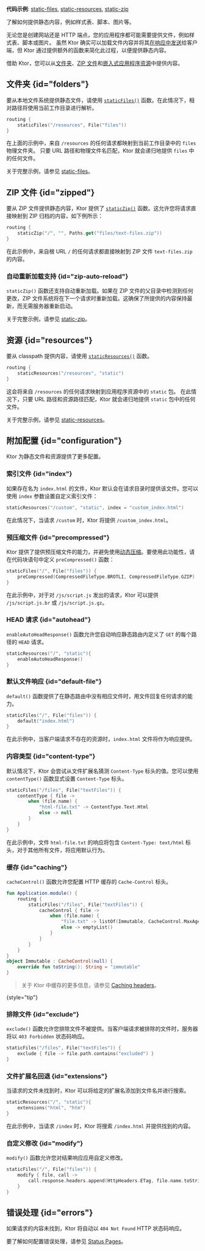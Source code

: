 [//]: # (title: 提供静态内容)

<show-structure for="chapter" depth="2"/>

<tldr>
<p><b>代码示例</b>:
<a href="https://github.com/ktorio/ktor-documentation/tree/%ktor_version%/codeSnippets/snippets/static-files">static-files</a>,
<a href="https://github.com/ktorio/ktor-documentation/tree/%ktor_version%/codeSnippets/snippets/static-resources">static-resources</a>,
<a href="https://github.com/ktorio/ktor-documentation/tree/%ktor_version%/codeSnippets/snippets/static-zip">static-zip</a>
</p>
</tldr>

<link-summary>
了解如何提供静态内容，例如样式表、脚本、图片等。
</link-summary>

无论您是创建网站还是 HTTP 端点，您的应用程序都可能需要提供文件，例如样式表、脚本或图片。
虽然 Ktor 确实可以加载文件内容并将其[在响应中发送](server-responses.md)给客户端，但 Ktor 通过提供额外的函数来简化此过程，以便提供静态内容。

借助 Ktor，您可以从[文件夹](#folders)、[ZIP 文件](#zipped)和[嵌入式应用程序资源](#resources)中提供内容。

## 文件夹 {id="folders"}

要从本地文件系统提供静态文件，请使用 [`staticFiles()`](https://api.ktor.io/ktor-server/ktor-server-core/io.ktor.server.http.content/static-files.html) 函数。在此情况下，相对路径将使用当前工作目录进行解析。

 ```kotlin
 routing {
     staticFiles("/resources", File("files"))
 }
 ```

在上面的示例中，来自 `/resources` 的任何请求都映射到当前工作目录中的 `files` 物理文件夹。
只要 URL 路径和物理文件名匹配，Ktor 就会递归地提供 `files` 中的任何文件。

关于完整示例，请参见 [static-files](https://github.com/ktorio/ktor-documentation/tree/%ktor_version%/codeSnippets/snippets/static-files)。

## ZIP 文件 {id="zipped"}

要从 ZIP 文件提供静态内容，Ktor 提供了 [`staticZip()`](https://api.ktor.io/ktor-server/ktor-server-core/io.ktor.server.http.content/static-zip.html) 函数。这允许您将请求直接映射到 ZIP 归档的内容，如下例所示：

 ```kotlin
 routing {
     staticZip("/", "", Paths.get("files/text-files.zip"))
 }
 ```

在此示例中，来自根 URL `/` 的任何请求都直接映射到 ZIP 文件 `text-files.zip` 的内容。

### 自动重新加载支持 {id="zip-auto-reload"}

`staticZip()` 函数还支持自动重新加载。如果在 ZIP 文件的父目录中检测到任何更改，ZIP 文件系统将在下一个请求时重新加载。这确保了所提供的内容保持最新，而无需服务器重新启动。

关于完整示例，请参见 [static-zip](https://github.com/ktorio/ktor-documentation/tree/%ktor_version%/codeSnippets/snippets/static-zip)。

## 资源 {id="resources"}

要从 classpath 提供内容，请使用 [`staticResources()`](https://api.ktor.io/ktor-server/ktor-server-core/io.ktor.server.http.content/static-resources.html) 函数。

```kotlin
routing {
    staticResources("/resources", "static")
}
```

这会将来自 `/resources` 的任何请求映射到应用程序资源中的 `static` 包。
在此情况下，只要 URL 路径和资源路径匹配，Ktor 就会递归地提供 `static` 包中的任何文件。

关于完整示例，请参见 [static-resources](https://github.com/ktorio/ktor-documentation/tree/%ktor_version%/codeSnippets/snippets/static-resources)。

## 附加配置 {id="configuration"}

Ktor 为静态文件和资源提供了更多配置。

### 索引文件 {id="index"}

如果存在名为 `index.html` 的文件，Ktor 默认会在请求目录时提供该文件。您可以使用 `index` 参数设置自定义索引文件：

```kotlin
staticResources("/custom", "static", index = "custom_index.html")
```

在此情况下，当请求 `/custom` 时，Ktor 将提供 `/custom_index.html`。

### 预压缩文件 {id="precompressed"}

Ktor 提供了提供预压缩文件的能力，并避免使用[动态压缩](server-compression.md)。要使用此功能性，请在代码块语句中定义 `preCompressed()` 函数：

```kotlin
staticFiles("/", File("files")) {
    preCompressed(CompressedFileType.BROTLI, CompressedFileType.GZIP)
}
```

在此示例中，对于对 `/js/script.js` 发出的请求，Ktor 可以提供 `/js/script.js.br` 或 `/js/script.js.gz`。

### HEAD 请求 {id="autohead"}

`enableAutoHeadResponse()` 函数允许您自动响应静态路由内定义了 `GET` 的每个路径的 `HEAD` 请求。

```kotlin
staticResources("/", "static"){
    enableAutoHeadResponse()
}
```

### 默认文件响应 {id="default-file"}

`default()` 函数提供了在静态路由中没有相应文件时，用文件回复任何请求的能力。

```kotlin
staticFiles("/", File("files")) {
    default("index.html")
}
```

在此示例中，当客户端请求不存在的资源时，`index.html` 文件将作为响应提供。

### 内容类型 {id="content-type"}

默认情况下，Ktor 会尝试从文件扩展名猜测 `Content-Type` 标头的值。您可以使用 `contentType()` 函数显式设置 `Content-Type` 标头。

```kotlin
staticFiles("/files", File("textFiles")) {
    contentType { file ->
        when (file.name) {
            "html-file.txt" -> ContentType.Text.Html
            else -> null
        }
    }
}
```

在此示例中，文件 `html-file.txt` 的响应将包含 `Content-Type: text/html` 标头，对于其他所有文件，将应用默认行为。

### 缓存 {id="caching"}

`cacheControl()` 函数允许您配置 HTTP 缓存的 `Cache-Control` 标头。

```kotlin
fun Application.module() {
    routing {
        staticFiles("/files", File("textFiles")) {
            cacheControl { file ->
                when (file.name) {
                    "file.txt" -> listOf(Immutable, CacheControl.MaxAge(10000))
                    else -> emptyList()
                }
            }
        }
    }
}
object Immutable : CacheControl(null) {
    override fun toString(): String = "immutable"
}
```

> 关于 Ktor 中缓存的更多信息，请参见 [Caching headers](server-caching-headers.md)。
>
{style="tip"}

### 排除文件 {id="exclude"}

`exclude()` 函数允许您排除文件不被提供。当客户端请求被排除的文件时，服务器将以 `403 Forbidden` 状态码响应。

```kotlin
staticFiles("/files", File("textFiles")) {
    exclude { file -> file.path.contains("excluded") }
}
```

### 文件扩展名回退 {id="extensions"}

当请求的文件未找到时，Ktor 可以将给定的扩展名添加到文件名并进行搜索。

```kotlin
staticResources("/", "static"){
    extensions("html", "htm")
}
```

在此示例中，当请求 `/index` 时，Ktor 将搜索 `/index.html` 并提供找到的内容。

### 自定义修改 {id="modify"}

`modify()` 函数允许您对结果响应应用自定义修改。

```kotlin
staticFiles("/", File("files")) {
    modify { file, call ->
        call.response.headers.append(HttpHeaders.ETag, file.name.toString())
    }
}
```

## 错误处理 {id="errors"}

如果请求的内容未找到，Ktor 将自动以 `404 Not Found` HTTP 状态码响应。

要了解如何配置错误处理，请参见 [Status Pages](server-status-pages.md)。